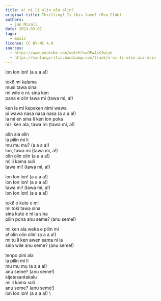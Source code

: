 ```yaml
---
title: a! ni li olin ala olin?
original-title: Thrilling! Is this love? (Fan Club)
authors:
  - jan Misali
date: 2023-03-07
tags:
  - music
license: CC BY-NC 4.0
sources:
  - https://www.youtube.com/watch?v=DPwAsKJwLyk
  - https://conlangcritic.bandcamp.com/track/a-ni-li-olin-ala-olin
---
```


lon lon lon! (a a a a!)

toki! mi kalama  \
musi tawa sina  \
mi wile e ni: sina ken  \
pana e olin tawa mi (tawa mi, a!)

ken la mi kepeken nimi wawa  \
pi wawa nasa nasa nasa (a a a a!)  \
la mi en sina li ken lon poka  \
ni li ken ala, tawa mi (tawa mi, a!)

olin ala olin  \
la pilin mi li  \
mu mu mu? (a a a a!)  \
lon, tawa mi (tawa mi, a!)  \
olin olin olin (a a a a!)  \
mi li kama suli  \
tawa mi! (tawa mi, a!)

lon lon lon! (a a a a!)  \
lon lon lon! (a a a a!)  \
tawa mi! (tawa mi, a!)  \
lon lon lon! (a a a a!)

toki! o kute e mi  \
mi toki tawa sina  \
sina kute e ni la sina  \
pilin pona anu seme? (anu seme!)

mi ken ala weka e pilin mi  \
a! olin olin olin! (a a a a!)  \
mi tu li ken awen sama ni la  \
sina wile anu seme? (anu seme!)

tenpo pini ala  \
la pilin mi li  \
mu mu mu (a a a a!)  \
anu seme? (anu seme!)  \
kijetesantakalu  \
mi li kama suli  \
anu seme? (anu seme!)  \
lon lon lon! (a a a a!)  \
